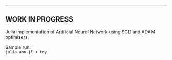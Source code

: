 -----
WORK IN PROGRESS
-----

Julia implementation of Artificial Neural Network using SGD and ADAM optimisers.  

Sample run:  
`julia ann.jl < try`
